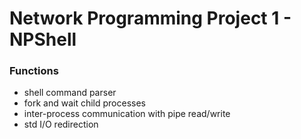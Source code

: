 Network Programming Project 1 - NPShell
===

### Functions
- shell command parser
- fork and wait child processes
- inter-process communication with pipe read/write
- std I/O redirection
